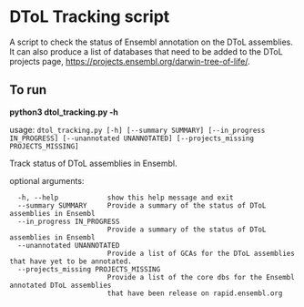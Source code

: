 # DToL Tracking script

A script to check the status of Ensembl annotation on the DToL assemblies. It can also produce a list of databases that need to be added to the DToL projects page, https://projects.ensembl.org/darwin-tree-of-life/.


## To run

**python3 dtol_tracking.py -h**

usage: `dtol_tracking.py [-h] [--summary SUMMARY] [--in_progress IN_PROGRESS] [--unannotated UNANNOTATED] [--projects_missing PROJECTS_MISSING]`

Track status of DToL assemblies in Ensembl.

optional arguments:
```
  -h, --help            show this help message and exit
  --summary SUMMARY     Provide a summary of the status of DToL assemblies in Ensembl
  --in_progress IN_PROGRESS
                        Provide a summary of the status of DToL assemblies in Ensembl
  --unannotated UNANNOTATED
                        Provide a list of GCAs for the DToL assemblies that have yet to be annotated.
  --projects_missing PROJECTS_MISSING
                        Provide a list of the core dbs for the Ensembl annotated DToL assemblies
                        that have been release on rapid.ensembl.org
```
